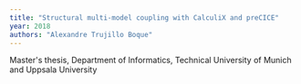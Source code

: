 ```yaml
---
title: "Structural multi-model coupling with CalculiX and preCICE"
year: 2018
authors: "Alexandre Trujillo Boque"
---
```

Master's thesis, Department of Informatics, Technical University of Munich and Uppsala University

